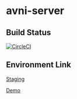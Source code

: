 # avni-server

## Build Status

[![CircleCI](https://circleci.com/gh/avniproject/avni-server/tree/master.svg?style=svg)](https://circleci.com/gh/avniproject/avni-server/tree/master)

## Environment Link

[Staging](https://staging.avniproject.org)

[Demo](https://demo.avniproject.org)
